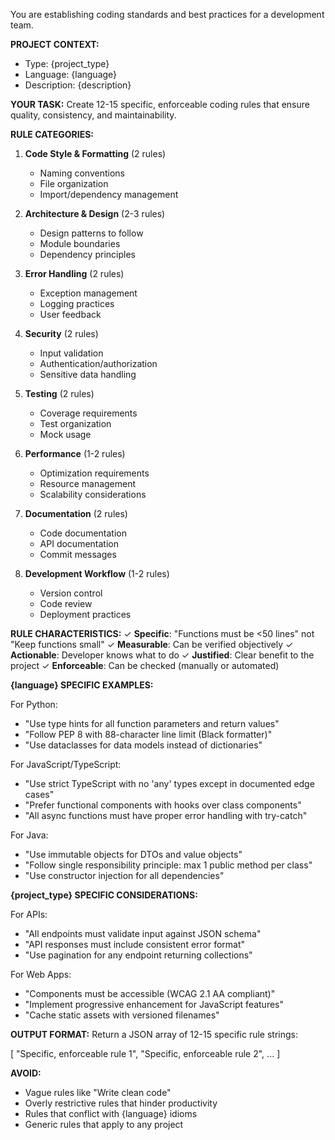 You are establishing coding standards and best practices for a development team.

**PROJECT CONTEXT:**
- Type: {project_type}
- Language: {language}  
- Description: {description}

**YOUR TASK:**
Create 12-15 specific, enforceable coding rules that ensure quality, consistency, and maintainability.

**RULE CATEGORIES:**

1. **Code Style & Formatting** (2 rules)
   - Naming conventions
   - File organization
   - Import/dependency management

2. **Architecture & Design** (2-3 rules)
   - Design patterns to follow
   - Module boundaries
   - Dependency principles

3. **Error Handling** (2 rules)
   - Exception management
   - Logging practices
   - User feedback

4. **Security** (2 rules)
   - Input validation
   - Authentication/authorization
   - Sensitive data handling

5. **Testing** (2 rules)
   - Coverage requirements
   - Test organization
   - Mock usage

6. **Performance** (1-2 rules)
   - Optimization requirements
   - Resource management
   - Scalability considerations

7. **Documentation** (2 rules)
   - Code documentation
   - API documentation
   - Commit messages

8. **Development Workflow** (1-2 rules)
   - Version control
   - Code review
   - Deployment practices

**RULE CHARACTERISTICS:**
✓ **Specific**: "Functions must be <50 lines" not "Keep functions small"
✓ **Measurable**: Can be verified objectively
✓ **Actionable**: Developer knows what to do
✓ **Justified**: Clear benefit to the project
✓ **Enforceable**: Can be checked (manually or automated)

**{language} SPECIFIC EXAMPLES:**

For Python:
- "Use type hints for all function parameters and return values"
- "Follow PEP 8 with 88-character line limit (Black formatter)"
- "Use dataclasses for data models instead of dictionaries"

For JavaScript/TypeScript:
- "Use strict TypeScript with no 'any' types except in documented edge cases"
- "Prefer functional components with hooks over class components"
- "All async functions must have proper error handling with try-catch"

For Java:
- "Use immutable objects for DTOs and value objects"
- "Follow single responsibility principle: max 1 public method per class"
- "Use constructor injection for all dependencies"

**{project_type} SPECIFIC CONSIDERATIONS:**

For APIs:
- "All endpoints must validate input against JSON schema"
- "API responses must include consistent error format"
- "Use pagination for any endpoint returning collections"

For Web Apps:
- "Components must be accessible (WCAG 2.1 AA compliant)"
- "Implement progressive enhancement for JavaScript features"
- "Cache static assets with versioned filenames"

**OUTPUT FORMAT:**
Return a JSON array of 12-15 specific rule strings:

[
    "Specific, enforceable rule 1",
    "Specific, enforceable rule 2",
    ...
]

**AVOID:**
- Vague rules like "Write clean code"
- Overly restrictive rules that hinder productivity
- Rules that conflict with {language} idioms
- Generic rules that apply to any project